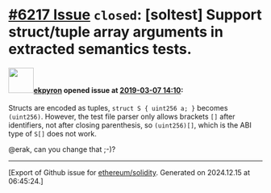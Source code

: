 # [\#6217 Issue](https://github.com/ethereum/solidity/issues/6217) `closed`: [soltest] Support struct/tuple array arguments in extracted semantics tests.

#### <img src="https://avatars.githubusercontent.com/u/1347491?v=4" width="50">[ekpyron](https://github.com/ekpyron) opened issue at [2019-03-07 14:10](https://github.com/ethereum/solidity/issues/6217):

Structs are encoded as tuples, ``struct S { uint256 a; }`` becomes ``(uint256)``. However, the test file parser only allows brackets ``[]`` after identifiers, not after closing parenthesis, so ``(uint256)[]``, which is the ABI type of ``S[]`` does not work.

@erak, can you change that ;-)?




-------------------------------------------------------------------------------



[Export of Github issue for [ethereum/solidity](https://github.com/ethereum/solidity). Generated on 2024.12.15 at 06:45:24.]
